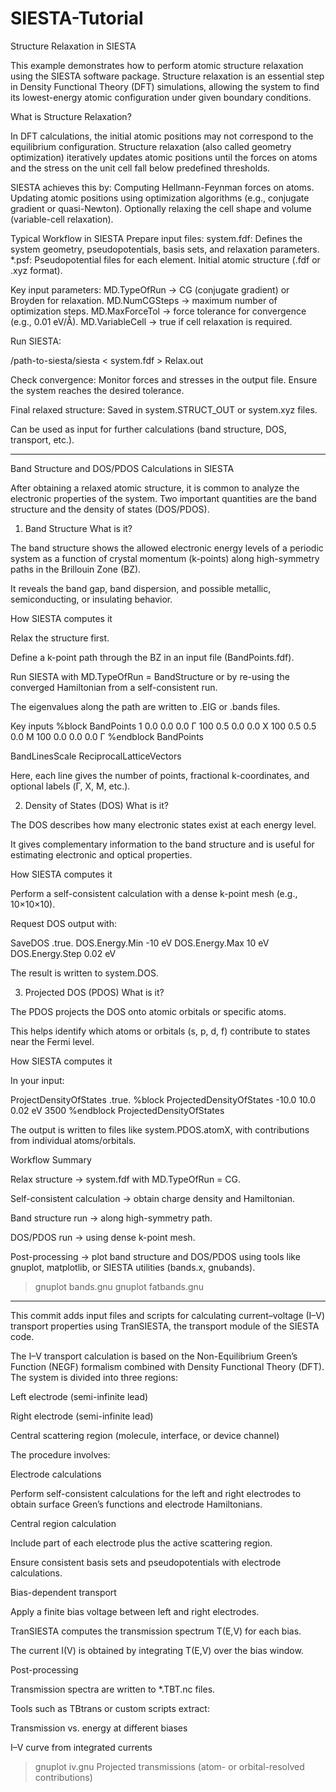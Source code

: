 # SIESTA-Tutorial
Structure Relaxation in SIESTA

This example demonstrates how to perform atomic structure relaxation using the SIESTA software package. Structure relaxation is an essential step in Density Functional Theory (DFT) simulations, allowing the system to find its lowest-energy atomic configuration under given boundary conditions.

What is Structure Relaxation?

In DFT calculations, the initial atomic positions may not correspond to the equilibrium configuration. Structure relaxation (also called geometry optimization) iteratively updates atomic positions until the forces on atoms and the stress on the unit cell fall below predefined thresholds.

SIESTA achieves this by:
Computing Hellmann-Feynman forces on atoms.
Updating atomic positions using optimization algorithms (e.g., conjugate gradient or quasi-Newton).
Optionally relaxing the cell shape and volume (variable-cell relaxation).

Typical Workflow in SIESTA
Prepare input files:
system.fdf: Defines the system geometry, pseudopotentials, basis sets, and relaxation parameters.
*.psf: Pseudopotential files for each element.
Initial atomic structure (.fdf or .xyz format).

Key input parameters:
MD.TypeOfRun → CG (conjugate gradient) or Broyden for relaxation.
MD.NumCGSteps → maximum number of optimization steps.
MD.MaxForceTol → force tolerance for convergence (e.g., 0.01 eV/Å).
MD.VariableCell → true if cell relaxation is required.

Run SIESTA:

/path-to-siesta/siesta < system.fdf > Relax.out


Check convergence:
Monitor forces and stresses in the output file.
Ensure the system reaches the desired tolerance.

Final relaxed structure:
Saved in system.STRUCT_OUT or system.xyz files.

Can be used as input for further calculations (band structure, DOS, transport, etc.).
******************************************************************************************************************************************************************
Band Structure and DOS/PDOS Calculations in SIESTA

After obtaining a relaxed atomic structure, it is common to analyze the electronic properties of the system. Two important quantities are the band structure and the density of states (DOS/PDOS).

1. Band Structure
What is it?

The band structure shows the allowed electronic energy levels of a periodic system as a function of crystal momentum (k-points) along high-symmetry paths in the Brillouin Zone (BZ).

It reveals the band gap, band dispersion, and possible metallic, semiconducting, or insulating behavior.

How SIESTA computes it

Relax the structure first.

Define a k-point path through the BZ in an input file (BandPoints.fdf).

Run SIESTA with MD.TypeOfRun = BandStructure or by re-using the converged Hamiltonian from a self-consistent run.

The eigenvalues along the path are written to .EIG or .bands files.

Key inputs
%block BandPoints
   1     0.0  0.0  0.0   Γ
   100   0.5  0.0  0.0   X
   100   0.5  0.5  0.0   M
   100   0.0  0.0  0.0   Γ
%endblock BandPoints

BandLinesScale ReciprocalLatticeVectors


Here, each line gives the number of points, fractional k-coordinates, and optional labels (Γ, X, M, etc.).

2. Density of States (DOS)
What is it?

The DOS describes how many electronic states exist at each energy level.

It gives complementary information to the band structure and is useful for estimating electronic and optical properties.

How SIESTA computes it

Perform a self-consistent calculation with a dense k-point mesh (e.g., 10×10×10).

Request DOS output with:

SaveDOS    .true.
DOS.Energy.Min -10 eV
DOS.Energy.Max  10 eV
DOS.Energy.Step 0.02 eV


The result is written to system.DOS.

3. Projected DOS (PDOS)
What is it?

The PDOS projects the DOS onto atomic orbitals or specific atoms.

This helps identify which atoms or orbitals (s, p, d, f) contribute to states near the Fermi level.

How SIESTA computes it

In your input:

ProjectDensityOfStates    .true.
%block ProjectedDensityOfStates
   -10.0  10.0  0.02 eV 3500
%endblock ProjectedDensityOfStates


The output is written to files like system.PDOS.atomX, with contributions from individual atoms/orbitals.

Workflow Summary

Relax structure → system.fdf with MD.TypeOfRun = CG.

Self-consistent calculation → obtain charge density and Hamiltonian.

Band structure run → along high-symmetry path.

DOS/PDOS run → using dense k-point mesh.

Post-processing → plot band structure and DOS/PDOS using tools like gnuplot, matplotlib, or SIESTA utilities (bands.x, gnubands).
>gnuplot bands.gnu
>gnuplot fatbands.gnu
******************************************************************************************************************************************************************
This commit adds input files and scripts for calculating current–voltage (I–V) transport properties using TranSIESTA, the transport module of the SIESTA code.

The I–V transport calculation is based on the Non-Equilibrium Green’s Function (NEGF) formalism combined with Density Functional Theory (DFT). The system is divided into three regions:

Left electrode (semi-infinite lead)

Right electrode (semi-infinite lead)

Central scattering region (molecule, interface, or device channel)

The procedure involves:

Electrode calculations

Perform self-consistent calculations for the left and right electrodes to obtain surface Green’s functions and electrode Hamiltonians.

Central region calculation

Include part of each electrode plus the active scattering region.

Ensure consistent basis sets and pseudopotentials with electrode calculations.

Bias-dependent transport

Apply a finite bias voltage between left and right electrodes.

TranSIESTA computes the transmission spectrum T(E,V) for each bias.

The current I(V) is obtained by integrating T(E,V) over the bias window.

Post-processing

Transmission spectra are written to *.TBT.nc files.

Tools such as TBtrans or custom scripts extract:

Transmission vs. energy at different biases

I–V curve from integrated currents
>gnuplot iv.gnu
Projected transmissions (atom- or orbital-resolved contributions)
